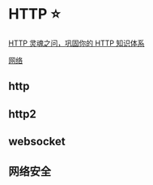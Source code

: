 # HTTP ⭐

[HTTP 灵魂之问，巩固你的 HTTP 知识体系](https://juejin.cn/post/6844904100035821575)

[网络](https://yuchengkai.cn/docs/cs/)

## http

## http2

## websocket

## 网络安全
